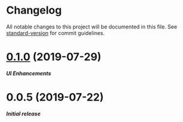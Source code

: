 ﻿# Changelog

All notable changes to this project will be documented in this file. See [standard-version](https://github.com/conventional-changelog/standard-version) for commit guidelines.

# [0.1.0](https://github.com/ahmed-m-elewa/nw-calendar/compare/0.1.0...0.0.5) (2019-07-29)


***UI Enhancements***




<a name="0.0.5"></a>
# 0.0.5 (2019-07-22)

_***Initial release***_

